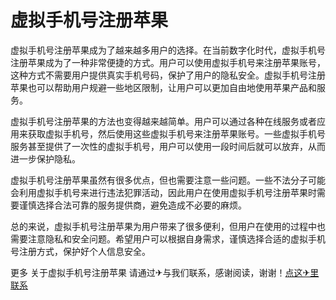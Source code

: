 # 虚拟手机号注册苹果

虚拟手机号注册苹果成为了越来越多用户的选择。在当前数字化时代，虚拟手机号注册苹果成为了一种非常便捷的方式。用户可以使用虚拟手机号来注册苹果账号，这种方式不需要用户提供真实手机号码，保护了用户的隐私安全。虚拟手机号注册苹果也可以帮助用户规避一些地区限制，让用户可以更加自由地使用苹果产品和服务。

虚拟手机号注册苹果的方法也变得越来越简单。用户可以通过各种在线服务或者应用来获取虚拟手机号，然后使用这些虚拟手机号来注册苹果账号。一些虚拟手机号服务甚至提供了一次性的虚拟手机号，用户可以使用一段时间后就可以放弃，从而进一步保护隐私。

虚拟手机号注册苹果虽然有很多优点，但也需要注意一些问题。一些不法分子可能会利用虚拟手机号来进行违法犯罪活动，因此用户在使用虚拟手机号注册苹果时需要谨慎选择合法可靠的服务提供商，避免造成不必要的麻烦。

总的来说，虚拟手机号注册苹果为用户带来了很多便利，但用户在使用的过程中也需要注意隐私和安全问题。希望用户可以根据自身需求，谨慎选择合适的虚拟手机号注册方式，保护好个人信息安全。

更多 关于虚拟手机号注册苹果 请通过✈与我们联系，感谢阅读，谢谢！[点这✈里联系](https://d.k02.cc)